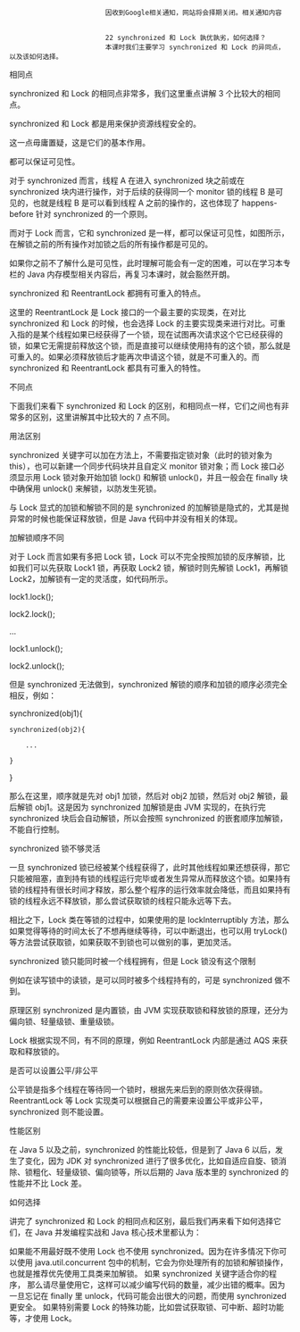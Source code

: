 
                            
                            因收到Google相关通知，网站将会择期关闭。相关通知内容
                            
                            
                            22 synchronized 和 Lock 孰优孰劣，如何选择？
                            本课时我们主要学习 synchronized 和 Lock 的异同点，以及该如何选择。

相同点

synchronized 和 Lock 的相同点非常多，我们这里重点讲解 3 个比较大的相同点。


synchronized 和 Lock 都是用来保护资源线程安全的。


这一点毋庸置疑，这是它们的基本作用。


都可以保证可见性。


对于 synchronized 而言，线程 A 在进入 synchronized 块之前或在 synchronized 块内进行操作，对于后续的获得同一个 monitor 锁的线程 B 是可见的，也就是线程 B 是可以看到线程 A 之前的操作的，这也体现了 happens-before 针对 synchronized 的一个原则。



而对于 Lock 而言，它和 synchronized 是一样，都可以保证可见性，如图所示，在解锁之前的所有操作对加锁之后的所有操作都是可见的。



如果你之前不了解什么是可见性，此时理解可能会有一定的困难，可以在学习本专栏的 Java 内存模型相关内容后，再复习本课时，就会豁然开朗。


synchronized 和 ReentrantLock 都拥有可重入的特点。


这里的 ReentrantLock 是 Lock 接口的一个最主要的实现类，在对比 synchronized 和 Lock 的时候，也会选择 Lock 的主要实现类来进行对比。可重入指的是某个线程如果已经获得了一个锁，现在试图再次请求这个它已经获得的锁，如果它无需提前释放这个锁，而是直接可以继续使用持有的这个锁，那么就是可重入的。如果必须释放锁后才能再次申请这个锁，就是不可重入的。而 synchronized 和 ReentrantLock 都具有可重入的特性。

不同点

下面我们来看下 synchronized 和 Lock 的区别，和相同点一样，它们之间也有非常多的区别，这里讲解其中比较大的 7 点不同。


用法区别


synchronized 关键字可以加在方法上，不需要指定锁对象（此时的锁对象为 this），也可以新建一个同步代码块并且自定义 monitor 锁对象；而 Lock 接口必须显示用 Lock 锁对象开始加锁 lock() 和解锁 unlock()，并且一般会在 finally 块中确保用 unlock() 来解锁，以防发生死锁。

与 Lock 显式的加锁和解锁不同的是 synchronized 的加解锁是隐式的，尤其是抛异常的时候也能保证释放锁，但是 Java 代码中并没有相关的体现。


加解锁顺序不同


对于 Lock 而言如果有多把 Lock 锁，Lock 可以不完全按照加锁的反序解锁，比如我们可以先获取 Lock1 锁，再获取 Lock2 锁，解锁时则先解锁 Lock1，再解锁 Lock2，加解锁有一定的灵活度，如代码所示。

lock1.lock();

lock2.lock();

...

lock1.unlock();

lock2.unlock();


但是 synchronized 无法做到，synchronized 解锁的顺序和加锁的顺序必须完全相反，例如：

synchronized(obj1){

    synchronized(obj2){

        ...

    }

}


那么在这里，顺序就是先对 obj1 加锁，然后对 obj2 加锁，然后对 obj2 解锁，最后解锁 obj1。这是因为 synchronized 加解锁是由 JVM 实现的，在执行完 synchronized 块后会自动解锁，所以会按照 synchronized 的嵌套顺序加解锁，不能自行控制。


synchronized 锁不够灵活


一旦 synchronized 锁已经被某个线程获得了，此时其他线程如果还想获得，那它只能被阻塞，直到持有锁的线程运行完毕或者发生异常从而释放这个锁。如果持有锁的线程持有很长时间才释放，那么整个程序的运行效率就会降低，而且如果持有锁的线程永远不释放锁，那么尝试获取锁的线程只能永远等下去。

相比之下，Lock 类在等锁的过程中，如果使用的是 lockInterruptibly 方法，那么如果觉得等待的时间太长了不想再继续等待，可以中断退出，也可以用 tryLock() 等方法尝试获取锁，如果获取不到锁也可以做别的事，更加灵活。


synchronized 锁只能同时被一个线程拥有，但是 Lock 锁没有这个限制


例如在读写锁中的读锁，是可以同时被多个线程持有的，可是 synchronized 做不到。


原理区别
synchronized 是内置锁，由 JVM 实现获取锁和释放锁的原理，还分为偏向锁、轻量级锁、重量级锁。


Lock 根据实现不同，有不同的原理，例如 ReentrantLock 内部是通过 AQS 来获取和释放锁的。


是否可以设置公平/非公平


公平锁是指多个线程在等待同一个锁时，根据先来后到的原则依次获得锁。ReentrantLock 等 Lock 实现类可以根据自己的需要来设置公平或非公平，synchronized 则不能设置。


性能区别


在 Java 5 以及之前，synchronized 的性能比较低，但是到了 Java 6 以后，发生了变化，因为 JDK 对 synchronized 进行了很多优化，比如自适应自旋、锁消除、锁粗化、轻量级锁、偏向锁等，所以后期的 Java 版本里的 synchronized 的性能并不比 Lock 差。

如何选择

讲完了 synchronized 和 Lock 的相同点和区别，最后我们再来看下如何选择它们，在 Java 并发编程实战和 Java 核心技术里都认为：


如果能不用最好既不使用 Lock 也不使用 synchronized。因为在许多情况下你可以使用 java.util.concurrent 包中的机制，它会为你处理所有的加锁和解锁操作，也就是推荐优先使用工具类来加解锁。
如果 synchronized 关键字适合你的程序， 那么请尽量使用它，这样可以减少编写代码的数量，减少出错的概率。因为一旦忘记在 finally 里 unlock，代码可能会出很大的问题，而使用 synchronized 更安全。
如果特别需要 Lock 的特殊功能，比如尝试获取锁、可中断、超时功能等，才使用 Lock。 


                        
                        
                            
